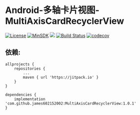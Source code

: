 # Android-多轴卡片视图-MultiAxisCardRecyclerView

[![License](https://img.shields.io/badge/License%20-Apache%202-337ab7.svg)](https://www.apache.org/licenses/LICENSE-2.0) [![MinSDK](https://img.shields.io/badge/API-14%2B-brightgreen.svg?style=flat)](https://android-arsenal.com/api?level=14) [![](https://jitpack.io/v/james602152002/MultiAxisCardRecyclerView.svg)](https://jitpack.io/#james602152002/MultiAxisCardRecyclerView) [![Build Status](https://travis-ci.org/james602152002/MultiAxisCardRecyclerView.svg?branch=master)](https://travis-ci.org/james602152002/MultiAxisCardRecyclerView) [![codecov](https://codecov.io/gh/james602152002/MultiAxisCardRecyclerView/branch/master/graph/badge.svg)](https://codecov.io/gh/james602152002/MultiAxisCardRecyclerView)


## 依赖:

```
allprojects {
	repositories {
		...
		maven { url 'https://jitpack.io' }
	}
}
```

```
dependencies {
	implementation 'com.github.james602152002:MultiAxisCardRecyclerView:1.0.1'
}
```
